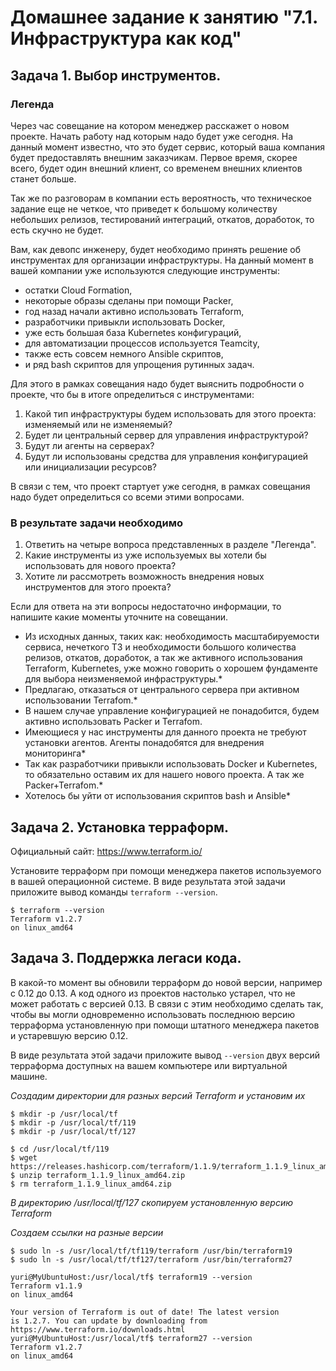 # Домашнее задание к занятию "7.1. Инфраструктура как код"

## Задача 1. Выбор инструментов. 
 
### Легенда
 
Через час совещание на котором менеджер расскажет о новом проекте. Начать работу над которым надо 
будет уже сегодня. 
На данный момент известно, что это будет сервис, который ваша компания будет предоставлять внешним заказчикам.
Первое время, скорее всего, будет один внешний клиент, со временем внешних клиентов станет больше.

Так же по разговорам в компании есть вероятность, что техническое задание еще не четкое, что приведет к большому
количеству небольших релизов, тестирований интеграций, откатов, доработок, то есть скучно не будет.  
   
Вам, как девопс инженеру, будет необходимо принять решение об инструментах для организации инфраструктуры.
На данный момент в вашей компании уже используются следующие инструменты: 
- остатки Сloud Formation, 
- некоторые образы сделаны при помощи Packer,
- год назад начали активно использовать Terraform, 
- разработчики привыкли использовать Docker, 
- уже есть большая база Kubernetes конфигураций, 
- для автоматизации процессов используется Teamcity, 
- также есть совсем немного Ansible скриптов, 
- и ряд bash скриптов для упрощения рутинных задач.  

Для этого в рамках совещания надо будет выяснить подробности о проекте, что бы в итоге определиться с инструментами:

1. Какой тип инфраструктуры будем использовать для этого проекта: изменяемый или не изменяемый?
1. Будет ли центральный сервер для управления инфраструктурой?
1. Будут ли агенты на серверах?
1. Будут ли использованы средства для управления конфигурацией или инициализации ресурсов? 
 
В связи с тем, что проект стартует уже сегодня, в рамках совещания надо будет определиться со всеми этими вопросами.



### В результате задачи необходимо

1. Ответить на четыре вопроса представленных в разделе "Легенда". 
1. Какие инструменты из уже используемых вы хотели бы использовать для нового проекта? 
1. Хотите ли рассмотреть возможность внедрения новых инструментов для этого проекта? 

Если для ответа на эти вопросы недостаточно информации, то напишите какие моменты уточните на совещании.

* Из исходных данных, таких как: необходимость масштабируемости сервиса, нечеткого ТЗ и необходимости большого количества релизов, откатов, доработок, а так же активного использования Terraform, Kubernetes, уже можно говорить о хорошем фундаменте для выбора неизменяемой инфраструктуры.*
* Предлагаю, отказаться от центрального сервера при активном использовании Terrafom.*
* В нашем случае управление конфигурацией не понадобится, будем активно использовать Packer и  Terrafom.
* Имеющиеся у нас инструменты для данного проекта не требуют установки агентов. Агенты понадобятся для внедрения мониторинга*
* Так как разработчики привыкли использовать Docker и Kubernetes, то обязательно оставим их для нашего нового проекта. А так же Packer+Terrafom.*
* Хотелось бы уйти от использования скриптов bash и Ansible* 

## Задача 2. Установка терраформ. 

Официальный сайт: https://www.terraform.io/

Установите терраформ при помощи менеджера пакетов используемого в вашей операционной системе.
В виде результата этой задачи приложите вывод команды `terraform --version`.

```commandline
$ terraform --version
Terraform v1.2.7
on linux_amd64

```

## Задача 3. Поддержка легаси кода. 

В какой-то момент вы обновили терраформ до новой версии, например с 0.12 до 0.13. 
А код одного из проектов настолько устарел, что не может работать с версией 0.13. 
В связи с этим необходимо сделать так, чтобы вы могли одновременно использовать последнюю версию терраформа установленную при помощи
штатного менеджера пакетов и устаревшую версию 0.12. 

В виде результата этой задачи приложите вывод `--version` двух версий терраформа доступных на вашем компьютере 
или виртуальной машине.

*Создадим директории для разных версий Terraform и установим их*

```commandline
$ mkdir -p /usr/local/tf
$ mkdir -p /usr/local/tf/119
$ mkdir -p /usr/local/tf/127

$ cd /usr/local/tf/119
$ wget https://releases.hashicorp.com/terraform/1.1.9/terraform_1.1.9_linux_amd64.zip
$ unzip terraform_1.1.9_linux_amd64.zip
$ rm terraform_1.1.9_linux_amd64.zip
```
*В директорию /usr/local/tf/127 скопируем установленную версию Terraform*

*Создаем ссылки на разные версии*

```
$ sudo ln -s /usr/local/tf/tf119/terraform /usr/bin/terraform19
$ sudo ln -s /usr/local/tf/tf127/terraform /usr/bin/terraform27
```
```
yuri@MyUbuntuHost:/usr/local/tf$ terraform19 --version
Terraform v1.1.9
on linux_amd64

Your version of Terraform is out of date! The latest version
is 1.2.7. You can update by downloading from https://www.terraform.io/downloads.html
yuri@MyUbuntuHost:/usr/local/tf$ terraform27 --version
Terraform v1.2.7
on linux_amd64
```

